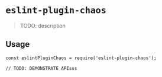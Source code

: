 # `eslint-plugin-chaos`

> TODO: description

## Usage

```
const eslintPluginChaos = require('eslint-plugin-chaos');

// TODO: DEMONSTRATE APIsss
```
